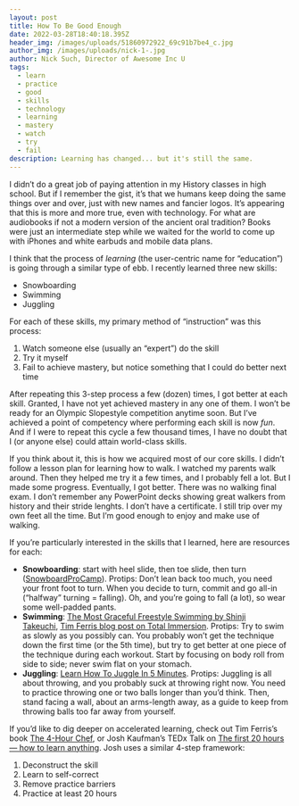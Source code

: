 ```yaml
---
layout: post
title: How To Be Good Enough
date: 2022-03-28T18:40:18.395Z
header_img: /images/uploads/51860972922_69c91b7be4_c.jpg
author_img: /images/uploads/nick-1-.jpg
author: Nick Such, Director of Awesome Inc U
tags:
  - learn
  - practice
  - good
  - skills
  - technology
  - learning
  - mastery
  - watch
  - try
  - fail
description: Learning has changed... but it's still the same.
---
```

I didn’t do a great job of paying attention in my History classes in high school. But if I remember the gist, it’s that we humans keep doing the same things over and over, just with new names and fancier logos. It’s appearing that this is more and more true, even with technology. For what are audiobooks if not a modern version of the ancient oral tradition? Books were just an intermediate step while we waited for the world to come up with iPhones and white earbuds and mobile data plans.

I think that the process of *learning* (the user-centric name for “education”) is going through a similar type of ebb. I recently learned three new skills:

* Snowboarding
* Swimming
* Juggling

For each of these skills, my primary method of “instruction” was this process:

1. Watch someone else (usually an “expert”) do the skill
2. Try it myself
3. Fail to achieve mastery, but notice something that I could do better next time

After repeating this 3-step process a few (dozen) times, I got better at each skill. Granted, I have not yet achieved mastery in any one of them. I won’t be ready for an Olympic Slopestyle competition anytime soon. But I’ve achieved a point of competency where performing each skill is now *fun*. And if I were to repeat this cycle a few thousand times, I have no doubt that I (or anyone else) could attain world-class skills.

If you think about it, this is how we acquired most of our core skills. I didn’t follow a lesson plan for learning how to walk. I watched my parents walk around. Then they helped me try it a few times, and I probably fell a lot. But I made some progress. Eventually, I got better. There was no walking final exam. I don’t remember any PowerPoint decks showing great walkers from history and their stride lenghts. I don’t have a certificate. I still trip over my own feet all the time. But I’m good enough to enjoy and make use of walking.

If you’re particularly interested in the skills that I learned, here are resources for each:

* **Snowboarding**: start with heel slide, then toe slide, then turn ([SnowboardProCamp](http://www.youtube.com/playlist?list=PL1593C2068A3D4D7F)). Protips: Don’t lean back too much, you need your front foot to turn. When you decide to turn, commit and go all-in (“halfway” turning = falling). Oh, and you’re going to fall (a lot), so wear some well-padded pants.
* **Swimming**: [The Most Graceful Freestyle Swimming by Shinji Takeuchi](http://www.youtube.com/watch?v=rJpFVvho0o4), [Tim Ferris blog post on Total Immersion](http://www.fourhourworkweek.com/blog/2008/08/13/total-immersion-how-i-learned-to-swim-effortlessly-in-10-days-and-you-can-too/). Protips: Try to swim as slowly as you possibly can. You probably won’t get the technique down the first time (or the 5th time), but try to get better at one piece of the technique during each workout. Start by focusing on body roll from side to side; never swim flat on your stomach.
* **Juggling**: [Learn How To Juggle In 5 Minutes](http://www.youtube.com/watch?v=H8QfqkSPxmo). Protips: Juggling is all about throwing, and you probably suck at throwing right now. You need to practice throwing one or two balls longer than you’d think. Then, stand facing a wall, about an arms-length away, as a guide to keep from throwing balls too far away from yourself.

If you’d like to dig deeper on accelerated learning, check out Tim Ferris’s book [The 4-Hour Chef](http://www.amazon.com/The-4-Hour-Chef-Learning-Anything/dp/0547884591/), or Josh Kaufman’s TEDx Talk on [The first 20 hours — how to learn anything](http://www.youtube.com/watch?v=5MgBikgcWnY). Josh uses a similar 4-step framework:

1. Deconstruct the skill
2. Learn to self-correct
3. Remove practice barriers
4. Practice at least 20 hours